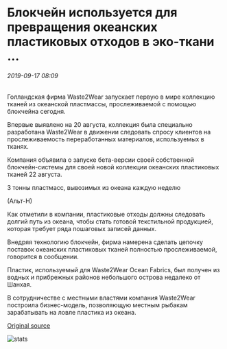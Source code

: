 # Блокчейн используется для превращения океанских пластиковых отходов в эко-ткани ...

###### 2019-09-17 08:09

Голландская фирма Waste2Wear запускает первую в мире коллекцию тканей из океанской пластмассы, прослеживаемой с помощью блокчейна сегодня.

Впервые выявлено на 20 августа, коллекция была специально разработана Waste2Wear в движении следовать спросу клиентов на прослеживаемость переработанных материалов, используемых в тканях.

Компания объявила о запуске бета-версии своей собственной блокчейн-системы для своей новой коллекции океанских пластиковых тканей 22 августа.

3 тонны пластмасс, вывозимых из океана каждую неделю

(Альт-Н)

Как отметили в компании, пластиковые отходы должны следовать долгий путь из океана, чтобы стать готовой текстильной продукцией, которая требует ряда пошаговых записей данных.

Внедряя технологию блокчейн, фирма намерена сделать цепочку поставок океанских пластиковых тканей полностью прослеживаемой, говорится в сообщении.

Пластик, используемый для Waste2Wear Ocean Fabrics, был получен из водных и прибрежных районов небольшого острова недалеко от Шанхая.

В сотрудничестве с местными властями компания Waste2Wear построила бизнес-модель, позволяющую местным рыбакам зарабатывать на ловле пластика из океана.

[Original source](https://cointelegraph.com/news/blockchain-being-used-to-turn-ocean-plastic-waste-into-eco-fabrics)

![stats](https://c.statcounter.com/11760860/0/a89fa40b/1/ "stats")